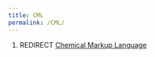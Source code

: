 ```yaml
---
title: CML
permalink: /CML/
---
```


1.  REDIRECT [Chemical Markup Language](/Chemical_Markup_Language "wikilink")
